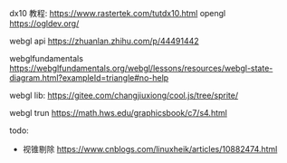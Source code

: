 dx10 教程: https://www.rastertek.com/tutdx10.html
opengl https://ogldev.org/

webgl api https://zhuanlan.zhihu.com/p/44491442

webglfundamentals https://webglfundamentals.org/webgl/lessons/resources/webgl-state-diagram.html?exampleId=triangle#no-help

webgl lib: https://gitee.com/changjiuxiong/cool.js/tree/sprite/

webgl trun https://math.hws.edu/graphicsbook/c7/s4.html


todo:
- 视锥剔除 https://www.cnblogs.com/linuxheik/articles/10882474.html

